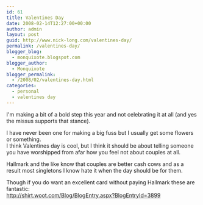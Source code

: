 ```yaml
---
id: 61
title: Valentines Day
date: 2008-02-14T12:27:00+00:00
author: admin
layout: post
guid: http://www.nick-long.com/valentines-day/
permalink: /valentines-day/
blogger_blog:
  - monquixote.blogspot.com
blogger_author:
  - Monquixote
blogger_permalink:
  - /2008/02/valentines-day.html
categories:
  - personal
  - valentines day
---
```

I'm making a bit of a bold step this year and not celebrating it at all (and yes the missus supports that stance).

I have never been one for making a big fuss but I usually get some flowers or something.  
I think Valentines day is cool, but I think it should be about telling someone you have worshipped from afar how you feel not about couples at all.

Hallmark and the like know that couples are better cash cows and as a result most singletons I know hate it when the day should be for them.

Though if you do want an excellent card without paying Hallmark these are fantastic:  
http://shirt.woot.com/Blog/BlogEntry.aspx?BlogEntryId=3899